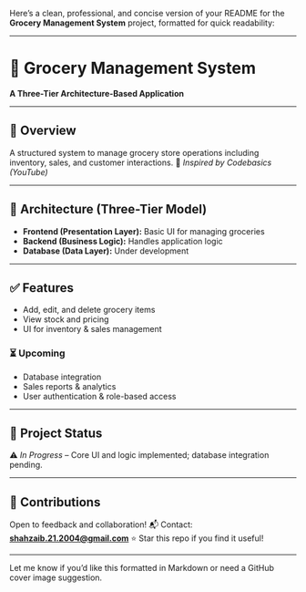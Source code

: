 Here’s a clean, professional, and concise version of your README for the **Grocery Management System** project, formatted for quick readability:

---

# 🛒 Grocery Management System

**A Three-Tier Architecture-Based Application**

---

## 🚀 Overview

A structured system to manage grocery store operations including inventory, sales, and customer interactions.
📌 *Inspired by Codebasics (YouTube)*

---

## 🔧 Architecture (Three-Tier Model)

* **Frontend (Presentation Layer):** Basic UI for managing groceries
* **Backend (Business Logic):** Handles application logic
* **Database (Data Layer):** Under development

---

## ✅ Features

* Add, edit, and delete grocery items
* View stock and pricing
* UI for inventory & sales management

### ⏳ Upcoming

* Database integration
* Sales reports & analytics
* User authentication & role-based access

---

## 📌 Project Status

⚠️ *In Progress* – Core UI and logic implemented; database integration pending.

---

## 🤝 Contributions

Open to feedback and collaboration!
📬 Contact: **[shahzaib.21.2004@gmail.com](mailto:shahzaib.21.2004@gmail.com)**
⭐ Star this repo if you find it useful!

---

Let me know if you’d like this formatted in Markdown or need a GitHub cover image suggestion.
